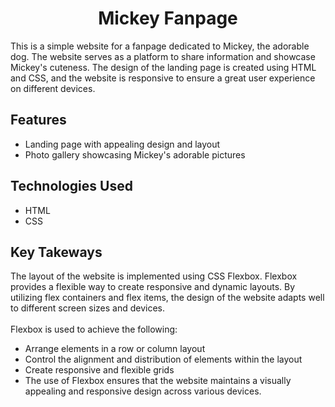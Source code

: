 # <h1 align="center">Mickey Fanpage </h1>
This is a simple website for a fanpage dedicated to Mickey, the adorable dog. The website serves as a platform to share information and showcase Mickey's cuteness. 
The design of the landing page is created using HTML and CSS, and the website is responsive to ensure a great user experience on different devices.

<h2>Features</h2>
<ul>
  <li>Landing page with appealing design and layout</li>
  <li>Photo gallery showcasing Mickey's adorable pictures</li>
</ul>

<h2>Technologies Used</h2>
<ul>
  <li>HTML</li>
  <li>CSS</li>
</ul>



<h2>Key Takeways</h2>
The layout of the website is implemented using CSS Flexbox. Flexbox provides a flexible way to create responsive and dynamic layouts. 
By utilizing flex containers and flex items, the design of the website adapts well to different screen sizes and devices. <br/><br/>
Flexbox is used to achieve the following:<br/>
<ul>
  <li>Arrange elements in a row or column layout</li>
  <li>Control the alignment and distribution of elements within the layout</li>
  <li>Create responsive and flexible grids</li>
   <li>The use of Flexbox ensures that the website maintains a visually appealing and responsive design across various devices.</li>
</ul>



